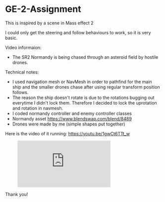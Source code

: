 # GE-2-Assignment

This is inspired by a scene in Mass effect 2

I could only get the steering and follow behaviours to work, so it is very basic. 

Video informaion:
- The SR2 Normandy is being chased through an asteroid field by hostile drones. 

Technical notes:
- I used navigation mesh or NavMesh in order to pathfind for the main ship and the smaller drones chase after using regular transform position follows. 
- The reason the ship doesn't rotate is due to the rotations bugging out everytime I didn't lock them. Therefore I decided to lock the uprotation and rotation in navmesh.
- I coded normandy controller and enemy controller classes
- Normandy asset https://www.blendswap.com/blend/8489 
- Drones were made by me (simple shapes put together)

Here is the video of it running: https://youtu.be/1gwCt6TTt_w

<figure class="video_container">
  <iframe src="https://youtu.be/1gwCt6TTt_w" frameborder="0" allowfullscreen="true"> </iframe>
</figure>
<!-- blank line -->


Thank you!
